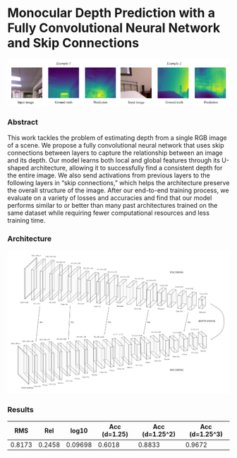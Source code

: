 # Monocular Depth Prediction with a Fully Convolutional Neural Network and Skip Connections

![](Prediction%20Samples.png?raw=true)

### Abstract
This work tackles the problem of estimating depth from a single RGB image of a scene. We propose a fully convolutional neural network that uses skip connections between layers to capture the relationship between an image and its depth. Our model learns both local and global features through its U-shaped architecture, allowing it to successfully find a consistent depth for the entire image. We also send activations from previous layers to the following layers in “skip connections,” which helps the architecture preserve the overall structure of the image. After our end-to-end training process, we evaluate on a variety of losses and accuracies and find that our model performs similar to or better than many past architectures trained on the same dataset while requiring fewer computational resources and less training time.

### Architecture
![](Diagram.png?raw=true)

### Results
| RMS | Rel | log10 | Acc (d=1.25) | Acc (d=1.25^2) | Acc (d=1.25^3) |
| --- | --- | ----- | ------------ | -------------- | -------------- |
| 0.8173 | 0.2458 | 0.09698 | 0.6018 | 0.8833 | 0.9672 |
